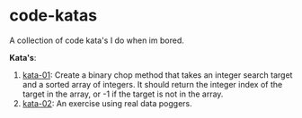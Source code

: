 # code-katas

A collection of code kata's I do when im bored.

**Kata's**:
1. [kata-01](http://codekata.com/kata/kata02-karate-chop/): Create a binary chop method that takes an integer search target and a sorted array of integers. It should return the integer index of the target in the array, or -1 if the target is not in the array.
2. [kata-02](http://codekata.com/kata/kata04-data-munging/): An exercise using real data poggers.
